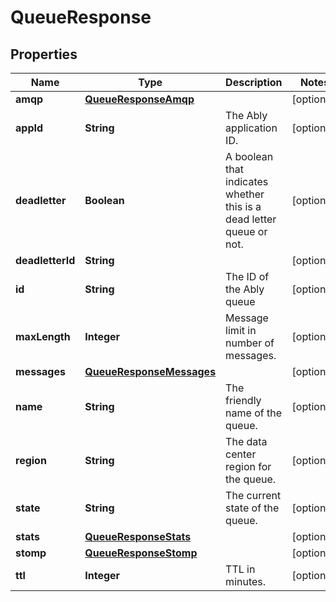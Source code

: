 

# QueueResponse


## Properties

| Name | Type | Description | Notes |
|------------ | ------------- | ------------- | -------------|
|**amqp** | [**QueueResponseAmqp**](QueueResponseAmqp.md) |  |  [optional] |
|**appId** | **String** | The Ably application ID. |  [optional] |
|**deadletter** | **Boolean** | A boolean that indicates whether this is a dead letter queue or not. |  [optional] |
|**deadletterId** | **String** |  |  [optional] |
|**id** | **String** | The ID of the Ably queue |  [optional] |
|**maxLength** | **Integer** | Message limit in number of messages. |  [optional] |
|**messages** | [**QueueResponseMessages**](QueueResponseMessages.md) |  |  [optional] |
|**name** | **String** | The friendly name of the queue. |  [optional] |
|**region** | **String** | The data center region for the queue. |  [optional] |
|**state** | **String** | The current state of the queue. |  [optional] |
|**stats** | [**QueueResponseStats**](QueueResponseStats.md) |  |  [optional] |
|**stomp** | [**QueueResponseStomp**](QueueResponseStomp.md) |  |  [optional] |
|**ttl** | **Integer** | TTL in minutes. |  [optional] |



